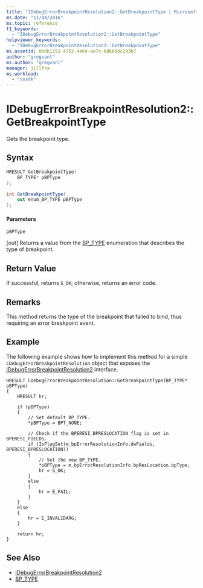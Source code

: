 ```yaml
---
title: "IDebugErrorBreakpointResolution2::GetBreakpointType | Microsoft Docs"
ms.date: "11/04/2016"
ms.topic: reference
f1_keywords:
  - "IDebugErrorBreakpointResolution2::GetBreakpointType"
helpviewer_keywords:
  - "IDebugErrorBreakpointResolution2::GetBreakpointType"
ms.assetid: 0bdb1152-4752-4464-ae7c-6d666dc293b7
author: "gregvanl"
ms.author: "gregvanl"
manager: jillfra
ms.workload:
  - "vssdk"
---
```

# IDebugErrorBreakpointResolution2::GetBreakpointType
Gets the breakpoint type.

## Syntax

```cpp
HRESULT GetBreakpointType(
    BP_TYPE* pBPType
);
```

```csharp
int GetBreakpointType(
    out enum_BP_TYPE pBPType
);
```

#### Parameters
`pBPType`

 [out] Returns a value from the [BP_TYPE](../../../extensibility/debugger/reference/bp-type.md) enumeration that describes the type of breakpoint.

## Return Value
If successful, returns `S_OK`; otherwise, returns an error code.

## Remarks
This method returns the type of the breakpoint that failed to bind, thus requiring an error breakpoint event.

## Example
The following example shows how to implement this method for a simple `CDebugErrorBreakpointResolution` object that exposes the [IDebugErrorBreakpointResolution2](../../../extensibility/debugger/reference/idebugerrorbreakpointresolution2.md) interface.

```
HRESULT CDebugErrorBreakpointResolution::GetBreakpointType(BP_TYPE* pBPType)
{
    HRESULT hr;

    if (pBPType)
    {
        // Set default BP_TYPE.
        *pBPType = BPT_NONE;

        // Check if the BPERESI_BPRESLOCATION flag is set in BPERESI_FIELDS.
        if (IsFlagSet(m_bpErrorResolutionInfo.dwFields, BPERESI_BPRESLOCATION))
        {
            // Set the new BP_TYPE.
            *pBPType = m_bpErrorResolutionInfo.bpResLocation.bpType;
            hr = S_OK;
        }
        else
        {
            hr = E_FAIL;
        }
    }
    else
    {
        hr = E_INVALIDARG;
    }

    return hr;
}
```

## See Also
- [IDebugErrorBreakpointResolution2](../../../extensibility/debugger/reference/idebugerrorbreakpointresolution2.md)
- [BP_TYPE](../../../extensibility/debugger/reference/bp-type.md)
